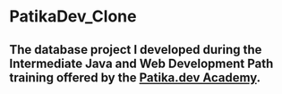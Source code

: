 # PatikaDev_Clone
## The database project I developed during the Intermediate Java and Web Development Path training offered by the [Patika.dev Academy](https://www.patika.dev/tr).
